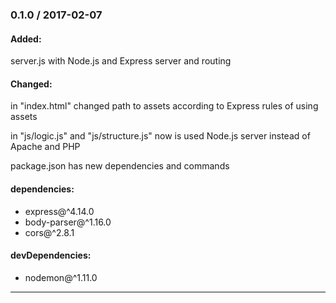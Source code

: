 ### 0.1.0 / 2017-02-07

#### Added:

server.js with Node.js and Express server and routing

#### Changed:

in "index.html" changed path to assets according to Express rules of using assets

in "js/logic.js" and "js/structure.js" now is used Node.js server instead of Apache and PHP

package.json has new dependencies and commands

#### dependencies:

* express@^4.14.0
* body-parser@^1.16.0
* cors@^2.8.1

#### devDependencies:

* nodemon@^1.11.0

---